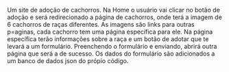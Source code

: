 Um site de adoção de cachorros.
Na Home o usuário vai clicar no botão de adoção e será redirecionado a página de cachorros, onde terá a imagem de 6 cachorros de raças diferentes.
As imagens são links para outras p=aginas, cada cachorro tem uma página específica para ele. Na página específica terão informações sobre a raça e um botão de adotar que te levará a um formulário.
Preenchendo o formulário e enviando, abrirá outra página que será a de sucesso.
Os dados do formulário são adicionados a um banco de dados json do própio código.
